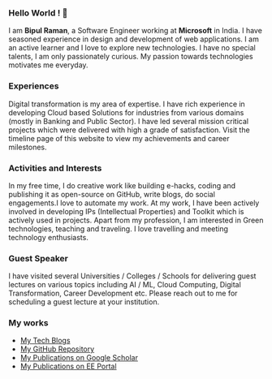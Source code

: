 ### Hello World ! 👋

I am **Bipul Raman**, a Software Engineer working at **Microsoft** in India. I have seasoned experience in design and development of web applications. I am an active learner and I love to explore new technologies. I have no special talents, I am only passionately curious. My passion towards technologies motivates me everyday.

### Experiences
Digital transformation is my area of expertise. I have rich experience in developing Cloud based Solutions for industries from various domains (mostly in Banking and Public Sector). I have led several mission critical projects which were delivered with high a grade of satisfaction. Visit the timeline page of this website to view my achievements and career milestones.

### Activities and Interests
In my free time, I do creative work like building e-hacks, coding and publishing it as open-source on GitHub, write blogs, do social engagements.I love to automate my work. At my work, I have been actively involved in developing IPs (Intellectual Properties) and Toolkit which is actively used in projects. Apart from my profession, I am interested in Green technologies, teaching and traveling. I love travelling and meeting technology enthusiasts.

### Guest Speaker
I have visited several Universities / Colleges / Schools for delivering guest lectures on various topics including AI / ML, Cloud Computing, Digital Transformation, Career Development etc. Please reach out to me for scheduling a guest lecture at your institution.

### My works
- [ My Tech Blogs](https://blogs.bipul.in)
- [ My GitHub Repository](https://github.com/BipulRaman?tab=repositories)
- [My Publications on Google Scholar](https://scholar.google.co.in/citations?user=zp8zxhwAAAAJ)
- [My Publications on EE Portal](https://electrical-engineering-portal.com/author/bipulraman)
